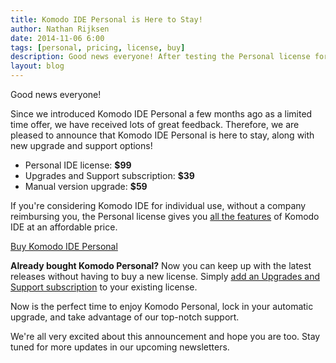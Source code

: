 ```yaml
---
title: Komodo IDE Personal is Here to Stay!
author: Nathan Rijksen
date: 2014-11-06 6:00
tags: [personal, pricing, license, buy]
description: Good news everyone! After testing the Personal license for a few months we&#39;ve come to the conclusion that we would really like to keep it around. The following changes will be made to the license:
layout: blog
---
```


Good news everyone!

Since we introduced Komodo IDE Personal a few months ago as a limited time offer,
we have received lots of great feedback. Therefore, we are pleased to announce
that Komodo IDE Personal is here to stay, along with new upgrade and support
options!

 * Personal IDE license: **$99**
 * Upgrades and Support subscription: **$39**
 * Manual version upgrade: **$59**

If you're considering Komodo IDE for individual use, without a company
reimbursing you, the Personal license gives you [all the features] of Komodo IDE
at an affordable price.

<div class="centered">
    <a href="http://komodoide.com/pricing" class="button big primary">
        <i class="icon icon-basket"></i>
        Buy Komodo IDE Personal
    </a>
</div>

**Already bought Komodo Personal?** Now you can keep up with the latest releases
without having to buy a new license. Simply [add an Upgrades and Support
subscription][account] to your existing license.

Now is the perfect time to enjoy Komodo Personal, lock in your automatic upgrade,
and take advantage of our top-notch support.

We're all very excited about this announcement and hope you are too. Stay tuned
for more updates in our upcoming newsletters.

   [all the features]: /features
   [account]: https://account.activestate.com/
